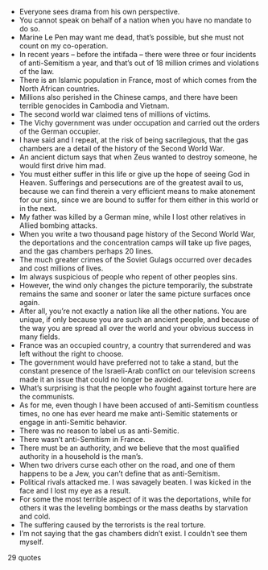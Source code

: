 - Everyone sees drama from his own perspective.
 - You cannot speak on behalf of a nation when you have no mandate to do so.
 - Marine Le Pen may want me dead, that’s possible, but she must not count on my co-operation.
 - In recent years – before the intifada – there were three or four incidents of anti-Semitism a year, and that’s out of 18 million crimes and violations of the law.
 - There is an Islamic population in France, most of which comes from the North African countries.
 - Millions also perished in the Chinese camps, and there have been terrible genocides in Cambodia and Vietnam.
 - The second world war claimed tens of millions of victims.
 - The Vichy government was under occupation and carried out the orders of the German occupier.
 - I have said and I repeat, at the risk of being sacrilegious, that the gas chambers are a detail of the history of the Second World War.
 - An ancient dictum says that when Zeus wanted to destroy someone, he would first drive him mad.
 - You must either suffer in this life or give up the hope of seeing God in Heaven. Sufferings and persecutions are of the greatest avail to us, because we can find therein a very efficient means to make atonement for our sins, since we are bound to suffer for them either in this world or in the next.
 - My father was killed by a German mine, while I lost other relatives in Allied bombing attacks.
 - When you write a two thousand page history of the Second World War, the deportations and the concentration camps will take up five pages, and the gas chambers perhaps 20 lines.
 - The much greater crimes of the Soviet Gulags occurred over decades and cost millions of lives.
 - Im always suspicious of people who repent of other peoples sins.
 - However, the wind only changes the picture temporarily, the substrate remains the same and sooner or later the same picture surfaces once again.
 - After all, you’re not exactly a nation like all the other nations. You are unique, if only because you are such an ancient people, and because of the way you are spread all over the world and your obvious success in many fields.
 - France was an occupied country, a country that surrendered and was left without the right to choose.
 - The government would have preferred not to take a stand, but the constant presence of the Israeli-Arab conflict on our television screens made it an issue that could no longer be avoided.
 - What’s surprising is that the people who fought against torture here are the communists.
 - As for me, even though I have been accused of anti-Semitism countless times, no one has ever heard me make anti-Semitic statements or engage in anti-Semitic behavior.
 - There was no reason to label us as anti-Semitic.
 - There wasn’t anti-Semitism in France.
 - There must be an authority, and we believe that the most qualified authority in a household is the man’s.
 - When two drivers curse each other on the road, and one of them happens to be a Jew, you can’t define that as anti-Semitism.
 - Political rivals attacked me. I was savagely beaten. I was kicked in the face and I lost my eye as a result.
 - For some the most terrible aspect of it was the deportations, while for others it was the leveling bombings or the mass deaths by starvation and cold.
 - The suffering caused by the terrorists is the real torture.
 - I’m not saying that the gas chambers didn’t exist. I couldn’t see them myself.

29 quotes